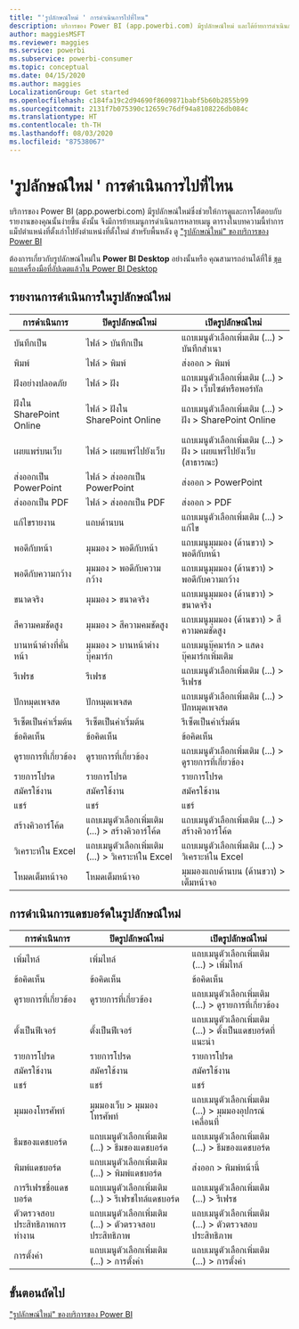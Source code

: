 ```yaml
---
title: "'รูปลักษณ์ใหม่ ' การดำเนินการไปที่ไหน"
description: บริการของ Power BI (app.powerbi.com) มีรูปลักษณ์ใหม่ และได้ย้ายการดำเนินการมากมาย บทความนี้มีตารางที่ทำการแม็ปตำแหน่งที่ตั้งเก่าไปยังตำแหน่งที่ตั้งใหม่
author: maggiesMSFT
ms.reviewer: maggies
ms.service: powerbi
ms.subservice: powerbi-consumer
ms.topic: conceptual
ms.date: 04/15/2020
ms.author: maggies
LocalizationGroup: Get started
ms.openlocfilehash: c184fa19c2d94690f8609871babf5b60b2855b99
ms.sourcegitcommit: 2131f7b075390c12659c76df94a8108226db084c
ms.translationtype: HT
ms.contentlocale: th-TH
ms.lasthandoff: 08/03/2020
ms.locfileid: "87538067"
---
```

# <a name="the-new-look-where-did-the-actions-go"></a>'รูปลักษณ์ใหม่ ' การดำเนินการไปที่ไหน

บริการของ Power BI (app.powerbi.com) มีรูปลักษณ์ใหม่ซึ่งช่วยให้การดูและการโต้ตอบกับรายงานของคุณนั้นง่ายขึ้น ดังนั้น จึงมีการย้ายเมนูการดำเนินการหลายเมนู ตารางในบทความนี้ทำการแม็ปตำแหน่งที่ตั้งเก่าไปยังตำแหน่งที่ตั้งใหม่ สำหรับพื้นหลัง ดู ["รูปลักษณ์ใหม่" ของบริการของ Power BI](service-new-look.md)

ต้องการเกี่ยวกับรูปลักษณ์ใหม่ใน **Power BI Desktop** อย่างนั้นหรือ คุณสามารถอ่านได้ที่ใช้ [ชุดแถบเครื่องมือที่อัปเดตแล้วใน Power BI Desktop](../create-reports/desktop-ribbon.md)

## <a name="report-actions-in-the-new-look"></a>รายงานการดำเนินการในรูปลักษณ์ใหม่

|การดำเนินการ  |ปิดรูปลักษณ์ใหม่  |เปิดรูปลักษณ์ใหม่  |
|---------|---------|---------|
| บันทึกเป็น | ไฟล์ > บันทึกเป็น  | แถบเมนูตัวเลือกเพิ่มเติม (...) > บันทึกสำเนา |
| พิมพ์ | ไฟล์ > พิมพ์ | ส่งออก > พิมพ์ |
| ฝังอย่างปลอดภัย | ไฟล์ > ฝัง | แถบเมนูตัวเลือกเพิ่มเติม (...) > ฝัง > เว็บไซต์หรือพอร์ทัล |
| ฝังใน SharePoint Online | ไฟล์ > ฝังใน SharePoint Online | แถบเมนูตัวเลือกเพิ่มเติม (...) > ฝัง > SharePoint Online |
| เผยแพร่บนเว็บ | ไฟล์ > เผยแพร่ไปยังเว็บ | แถบเมนูตัวเลือกเพิ่มเติม (...) > ฝัง > เผยแพร่ไปยังเว็บ (สาธารณะ) |
| ส่งออกเป็น PowerPoint | ไฟล์ > ส่งออกเป็น PowerPoint | ส่งออก > PowerPoint |
| ส่งออกเป็น PDF | ไฟล์ > ส่งออกเป็น PDF | ส่งออก > PDF |
|แก้ไขรายงาน  | แถบด้านบน   | แถบเมนูตัวเลือกเพิ่มเติม (...) > แก้ไข |
| พอดีกับหน้า | มุมมอง > พอดีกับหน้า | แถบเมนูมุมมอง (ด้านขวา) > พอดีกับหน้า |
| พอดีกับความกว้าง | มุมมอง > พอดีกับความกว้าง | แถบเมนูมุมมอง (ด้านขวา) > พอดีกับความกว้าง |
| ขนาดจริง | มุมมอง > ขนาดจริง | แถบเมนูมุมมอง (ด้านขวา) > ขนาดจริง |
| สีความคมชัดสูง | มุมมอง > สีความคมชัดสูง | แถบเมนูมุมมอง (ด้านขวา) > สีความคมชัดสูง |
| บานหน้าต่างที่คั่นหน้า | มุมมอง > บานหน้าต่างบุ๊คมาร์ก |  แถบเมนูบุ๊คมาร์ก > แสดงบุ๊คมาร์กเพิ่มเติม |
| รีเฟรช | รีเฟรช | แถบเมนูตัวเลือกเพิ่มเติม (...) > รีเฟรช |
| ปักหมุดเพจสด | ปักหมุดเพจสด | แถบเมนูตัวเลือกเพิ่มเติม (...) > ปักหมุดเพจสด |
| รีเซ็ตเป็นค่าเริ่มต้น | รีเซ็ตเป็นค่าเริ่มต้น | รีเซ็ตเป็นค่าเริ่มต้น |
| ข้อคิดเห็น | ข้อคิดเห็น | ข้อคิดเห็น |
| ดูรายการที่เกี่ยวข้อง | ดูรายการที่เกี่ยวข้อง | แถบเมนูตัวเลือกเพิ่มเติม (...) > ดูรายการที่เกี่ยวข้อง |
| รายการโปรด | รายการโปรด | รายการโปรด |
| สมัครใช้งาน | สมัครใช้งาน |สมัครใช้งาน |
| แชร์ | แชร์ | แชร์ |
| สร้างคิวอาร์โค้ด | แถบเมนูตัวเลือกเพิ่มเติม (...) > สร้างคิวอาร์โค้ด | แถบเมนูตัวเลือกเพิ่มเติม (...) > สร้างคิวอาร์โค้ด |
| วิเคราะห์ใน Excel | แถบเมนูตัวเลือกเพิ่มเติม (...) > วิเคราะห์ใน Excel | แถบเมนูตัวเลือกเพิ่มเติม (...) > วิเคราะห์ใน Excel |
| โหมดเต็มหน้าจอ | โหมดเต็มหน้าจอ | มุมมองแถบด้านบน (ด้านขวา) > เต็มหน้าจอ |

## <a name="dashboard-actions-in-the-new-look"></a>การดำเนินการแดชบอร์ดในรูปลักษณ์ใหม่

|การดำเนินการ  |ปิดรูปลักษณ์ใหม่  |เปิดรูปลักษณ์ใหม่  |
|---------|---------|---------|
| เพิ่มไทล์ | เพิ่มไทล์ | แถบเมนูตัวเลือกเพิ่มเติม (...) > เพิ่มไทล์ |
| ข้อคิดเห็น | ข้อคิดเห็น | ข้อคิดเห็น |
| ดูรายการที่เกี่ยวข้อง | ดูรายการที่เกี่ยวข้อง | แถบเมนูตัวเลือกเพิ่มเติม (...) > ดูรายการที่เกี่ยวข้อง |
| ตั้งเป็นฟีเจอร์ | ตั้งเป็นฟีเจอร์| แถบเมนูตัวเลือกเพิ่มเติม (...) > ตั้งเป็นแดชบอร์ดที่แนะนำ|
| รายการโปรด | รายการโปรด | รายการโปรด |
| สมัครใช้งาน | สมัครใช้งาน |สมัครใช้งาน |
| แชร์ | แชร์ | แชร์ |
| มุมมองโทรศัพท์ | มุมมองเว็บ > มุมมองโทรศัพท์ | แถบเมนูตัวเลือกเพิ่มเติม (...) > มุมมองอุปกรณ์เคลื่อนที่ |
| ธีมของแดชบอร์ด | แถบเมนูตัวเลือกเพิ่มเติม (...) > ธีมของแดชบอร์ด | แถบเมนูตัวเลือกเพิ่มเติม (...) > ธีมของแดชบอร์ด |
| พิมพ์แดชบอร์ด | แถบเมนูตัวเลือกเพิ่มเติม (...) > พิมพ์แดชบอร์ด | ส่งออก > พิมพ์หน้านี้ |
| การรีเฟรชชื่อแดชบอร์ด | แถบเมนูตัวเลือกเพิ่มเติม (...) > รีเฟรชไทล์แดชบอร์ด | แถบเมนูตัวเลือกเพิ่มเติม (...) > รีเฟรช |
| ตัวตรวจสอบประสิทธิภาพการทำงาน | แถบเมนูตัวเลือกเพิ่มเติม (...) > ตัวตรวจสอบประสิทธิภาพ | แถบเมนูตัวเลือกเพิ่มเติม (...) > ตัวตรวจสอบประสิทธิภาพ |
| การตั้งค่า | แถบเมนูตัวเลือกเพิ่มเติม (...) > การตั้งค่า | แถบเมนูตัวเลือกเพิ่มเติม (...) > การตั้งค่า |

## <a name="next-steps"></a>ขั้นตอนถัดไป

["รูปลักษณ์ใหม่" ของบริการของ Power BI](service-new-look.md)
